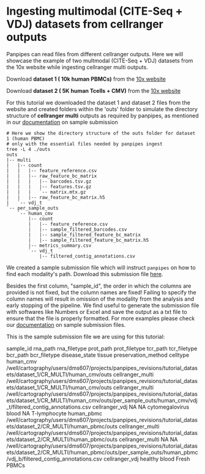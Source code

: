 Ingesting multimodal (CITE-Seq + VDJ) datasets from cellranger outputs 
===================

Panpipes can read files from different cellranger outputs. Here we will showcase the example of  two multmodal (CITE-Seq + VDJ) datasets from the 10x website while ingesting cellranger multi outputs. 

Download **dataset 1 ( 10k human PBMCs)** from the [10x website](https://www.10xgenomics.com/resources/datasets/integrated-gex-totalseq-c-and-bcr-analysis-of-chromium-connect-generated-library-from-10k-human-pbmcs-2-standard)

Download **dataset 2 ( 5K human Tcells + CMV)** from the [10x website](https://www.10xgenomics.com/resources/datasets/integrated-gex-totalseqc-and-tcr-analysis-of-connect-generated-library-from-5k-cmv-t-cells-2-standard)

For this tutorial we downloaded the dataset 1 and dataset 2 files from the website and created folders within the 'outs' folder to simulate the directory structure of **cellranger multi** outputs as required by panpipes, as mentioned in our [documentation](https://panpipes-pipelines.readthedocs.io/en/latest/usage/setup_for_qc_mm.html#panpipes-sample-submission-file) on sample submission 

```
# Here we show the directory structure of the outs folder for dataset 1 (human PBMC)
# only with the essential files needed by panpipes ingest
tree -L 4 ./outs
outs
|-- multi
|   |-- count
|   |   |-- feature_reference.csv
|   |   |-- raw_feature_bc_matrix
|   |   |   |-- barcodes.tsv.gz
|   |   |   |-- features.tsv.gz
|   |   |   `-- matrix.mtx.gz
|   |   |-- raw_feature_bc_matrix.h5
|   `-- vdj_t
`-- per_sample_outs
    `-- human_cmv
        |-- count
        |   |-- feature_reference.csv
        |   |-- sample_filtered_barcodes.csv
        |   |-- sample_filtered_feature_bc_matrix
        |   |-- sample_filtered_feature_bc_matrix.h5
        |-- metrics_summary.csv
        `-- vdj_t
            |-- filtered_contig_annotations.csv
```
We created a sample submission file which will instruct `panpipes` on how to find each modality's path. Download this submission file [here](../ingesting_multimodal_data/submission_file_citeseq_vdj.tsv).

Besides the first column, "sample_id",  the order in which the columns are provided is not fixed, but the column names are fixed! Failing to specify the column names will result in omission of the modality from the analysis and early stopping of the pipeline. 
We find useful to generate the submission file with softwares like Numbers or Excel and save the output as a txt file to ensure that the file is properly formatted.
For more examples please check our [documentation](https://panpipes-pipelines.readthedocs.io/en/latest/usage/setup_for_qc_mm.html#panpipes-sample-submission-file) on sample submission files.


This is the sample submission file we are using for this tutorial:

sample_id	rna_path	rna_filetype	prot_path	prot_filetype	tcr_path	tcr_filetype	bcr_path	bcr_filetype	disease_state	tissue	preservation_method	celltype
human_cmv	/well/cartography/users/dms607/projects/panpipes_revisions/tutorial_datasets/dataset_1/CR_MULTI/human_cmv/outs	cellranger_multi	/well/cartography/users/dms607/projects/panpipes_revisions/tutorial_datasets/dataset_1/CR_MULTI/human_cmv/outs	cellranger_multi	/well/cartography/users/dms607/projects/panpipes_revisions/tutorial_datasets/dataset_1/CR_MULTI/human_cmv/outs/per_sample_outs/human_cmv/vdj_t/filtered_contig_annotations.csv	cellranger_vdj	NA	NA	cytomegalovirus	blood	NA	T-lymphocyte
human_pbmc	/well/cartography/users/dms607/projects/panpipes_revisions/tutorial_datasets/dataset_2/CR_MULTI/human_pbmc/outs	cellranger_multi	/well/cartography/users/dms607/projects/panpipes_revisions/tutorial_datasets/dataset_2/CR_MULTI/human_pbmc/outs	cellranger_multi	NA	NA	/well/cartography/users/dms607/projects/panpipes_revisions/tutorial_datasets/dataset_2/CR_MULTI/human_pbmc/outs/per_sample_outs/human_pbmc/vdj_b/filtered_contig_annotations.csv	cellranger_vdj	healthy	blood	Fresh	PBMCs
